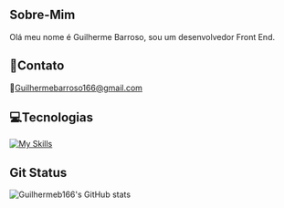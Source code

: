 
## Sobre-Mim
Olá meu nome é Guilherme Barroso, sou um desenvolvedor Front End.


## 📱Contato
📧Guilhermebarroso166@gmail.com

## 💻Tecnologias


[![My Skills](https://skillicons.dev/icons?i=html,css,js,sass,figma,git,react,mySQ&theme=light)](https://skillicons.dev)
## Git Status
![Guilhermeb166's GitHub stats](https://github-readme-stats.vercel.app/api?username=Guilhermeb166&show_icons=true&bg_color=00000000)
